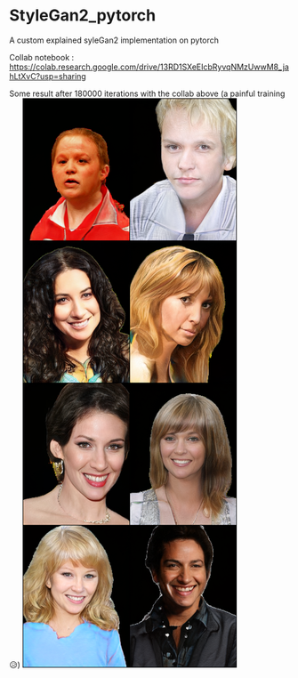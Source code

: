 # StyleGan2_pytorch
A custom explained syleGan2 implementation on pytorch

Collab notebook : https://colab.research.google.com/drive/13RD1SXeEIcbRyvqNMzUwwM8_jahLtXvC?usp=sharing

Some result after 180000 iterations with the collab above (a painful training :disappointed_relieved:)
![Example](./180000.png)
